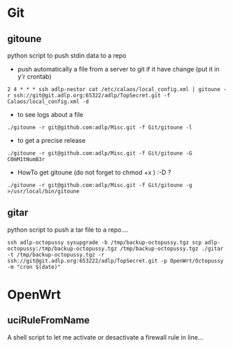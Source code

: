 # Git

## gitoune
python script to push stdin data to a repo

  * push automatically a file from a server to git if it have change (put it in y'r crontab)

  `
    2 4 * * * ssh adlp-nestor cat /etc/calaos/local_config.xml | gitoune -r ssh://git@git.adlp.org:65322/adlp/TopSecret.git -f Calaos/local_config.xml -d
    `

  * to see logs about a file

  `
    ./gitoune -r git@github.com:adlp/Misc.git -f Git/gitoune -l
    `

  * to get a precise release

  `
    ./gitoune -r git@github.com:adlp/Misc.git -f Git/gitoune -G C0mM1tNumB3r
    `

  * HowTo get gitoune (do not forget to chmod +x ) :-D ?

  `
    ./gitoune -r git@github.com:adlp/Misc.git -f Git/gitoune -g >/usr/local/bin/gitoune
    `

## gitar
python script to push a tar file to a repo....

  `
ssh adlp-octopussy sysupgrade -b /tmp/backup-octopussy.tgz
scp adlp-octopussy:/tmp/backup-octopussy.tgz /tmp/backup-octopussy.tgz
./gitar -t /tmp/backup-octopussy.tgz -r ssh://git@git.adlp.org:653222/adlp/TopSecret.git -p OpenWrt/Octopussy -m "cron $(date)"
  `

# OpenWrt
## uciRuleFromName
A shell script to let me activate or desactivate a firewall rule in line...